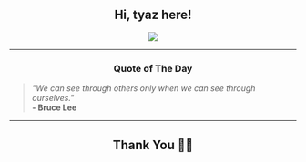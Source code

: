 <h2 align="center"> Hi, tyaz here!</h2>

<p align="center">
<a href="https://github.com/tyazx" alt="github streak"><img src="https://dvst-streak.herokuapp.com/?user=tyazx&theme=tokyonight&fire=DD472C"></a>
</p>

<hr>
<h3 align="center">Quote of The Day</h3>
<p align="center">
<blockquote>
<i>"We can see through others only when we can see through ourselves."</i>
<br>
<b>- Bruce Lee</b>
</blockquote>
</p>


<hr>
<h2 align="center">Thank You 🙏🏼</h2>
